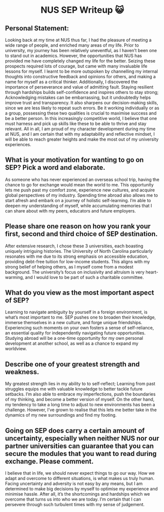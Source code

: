 <h1 align="center">NUS SEP Writeup 😺</h>


<h2 align="left">Personal Statement:</h2>
 
Looking back at my time at NUS thus far, I had the pleasure of meeting a wide range of people, and enriched many areas of my life. Prior to university, my journey has been relatively uneventful, as I haven’t been one to stand out in academics. However, the opportunities that NUS has provided me have completely changed my life for the better. Seizing these prospects required lots of courage, but came with many invaluable life lessons for myself. I learnt to be more outspoken by channelling my internal thoughts into constructive feedback and opinions for others, and making a name for myself as a critical thinker. Additionally, I discovered the importance of perseverance and value of admitting fault. Staying resilient through hardships builds self-confidence and inspires others to stay strong; Acknowledging mistakes can be embarrassing, but it undoubtedly helps improve trust and transparency. It also sharpens our decision-making skills, since we are less likely to repeat such errors. Be it working individually or as a group, possessing these two qualities is crucial to maximise success and be a better person. In this increasingly competitive world, I believe that one must harness and pick up skills like these to be able to thrive and stay relevant. All in all, I am proud of my character development during my time at NUS, and I am certain that with my adaptability and reflective mindset, I will be able to reach greater heights and make the most out of my university experiences.


<h2 align="left">What is your motivation for wanting to go on SEP? Pick a word and elaborate.</h2>

As someone who has never experienced an overseas school trip, having the chance to go for exchange would mean the world to me. This opportunity lets me push past my comfort zone, experience new cultures, and acquire global perspectives of my industry. Spending time abroad also allows me to start afresh and embark on a journey of holistic self-learning. I’m able to deepen my understanding of myself, while accumulating memories that I can share about with my peers, educators and future employers.


<h2 align="left">Please share one reason on how you rank your first, second and third choice of SEP destination.</h2>

After extensive research, I chose these 3 universities, each boasting uniquely intriguing histories. The University of North Carolina particularly resonates with me due to its strong emphasis on accessible education, providing debt-free tuition for low-income students. This aligns with my strong belief of helping others, as I myself come from a modest background. The university’s focus on inclusivity and altruism is very heart-warming, and I would love to be part of such a charitable committee.


<h2 align="left">What do you view as the most important aspect of SEP?</h2>
Learning to navigate ambiguity by yourself in a foreign environment, is what’s most important to me. SEP pushes one to broaden their knowledge, immerse themselves in a new culture, and forge unique friendships. Experiencing such moments on your own fosters a sense of self-reliance, an essential quality for independently navigating future opportunities. Studying abroad will be a one-time opportunity for my own personal development at another school, as well as a chance to expand my worldview.


<h2 align="left">Describe one of your greatest strength and weakness.</h2>

My greatest strength lies in my ability to to self-reflect; Learning from past struggles equips me with valuable knowledge to better tackle future setbacks. I’m also able to embrace my imperfections, push the boundaries of my thinking, and become a better version of myself. On the other hand, my tendency to take a long time to adjust to new environments has been a challenge.  However, I’ve grown to realise that this lets me better take in the dynamics of my new surroundings and find my footing.


<h2 align="left">Going on SEP does carry a certain amount of uncertainty, especially when neither NUS nor our partner universities can guarantee that you can secure the modules that you want to read during exchange. Please comment.</h2>

I believe that in life, we should never expect things to go our way. How we adapt and overcome to different situations, is what makes us truly human. Facing uncertainty and adversity is not easy by any means, but I am determined to make big decisions by myself to optimise my experience and minimise hassle. After all, it’s the shortcomings and hardships which we overcome that turns us into who we are today. I’m certain that I can persevere through such turbulent times with my sense of judgement.
